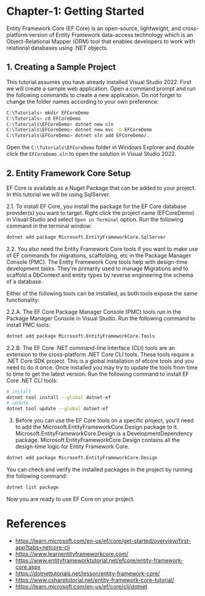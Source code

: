 ﻿# Chapter-1: Getting Started

Entity Framework Core (EF Core) is an open-source, lightweight, and cross-platform version of Entity Framework data-access technology which is an Object-Relational Mapper (ORM) tool that enables developers to work with relational databases using .NET objects. 

## 1. Creating a Sample Project

This tutorial assumes you have already installed Visual Studio 2022. First we will create a sample web application. Open a command prompt and run the following commands to create a new application. Do not forget to change the folder names according to your own preference:

``` bash
C:\Tutorials> mkdir EFCoreDemo
C:\Tutorials> cd EFCoreDemo
C:\Tutorials\EFCoreDemo> dotnet new sln
C:\Tutorials\EFCoreDemo> dotnet new mvc -o EFCoreDemo
C:\Tutorials\EFCoreDemo> dotnet sln add EFCoreDemo/.
```

Open the `C:\Tutorials\EFCoreDemo` folder in Windows Explorer and double click the `EFCoreDemo.sln` to open the solution in Visual Studio 2022. 

## 2. Entity Framework Core Setup

EF Core is available as a Nuget Package that can be added to your project. In this tutorial we will be using SqlServer.

2.1. To install EF Core, you install the package for the EF Core database provider(s) you want to target. Right click the project name (EFCoreDemo) in Visual Studio and select `Open in Terminal` option. Run the following command in the terminal window:

``` bash
dotnet add package Microsoft.EntityFrameworkCore.SqlServer
```

2.2. You also need the Entity Framework Core tools if you want to make use of EF commands for migrations, scaffolding, etc in the Package Manager Console (PMC). The Entity Framework Core tools help with design-time development tasks. They're primarily used to manage Migrations and to scaffold a DbContext and entity types by reverse engineering the schema of a database. 

Either of the following tools can be installed, as both tools expose the same functionality:

2.2.A. The EF Core Package Manager Console (PMC) tools run in the Package Manager Console in Visual Studio. Run the following command to install PMC tools:

``` bash
dotnet add package Microsoft.EntityFrameworkCore.Tools
```

2.2.B. The EF Core .NET command-line interface (CLI) tools are an extension to the cross-platform .NET Core CLI tools. These tools require a .NET Core SDK project. This is a global installation of efcore tools and you need to do it once. Once installed you may try to update the tools from time to time to get the latest version. Run the following command to install EF Core .NET CLI tools:

``` bash
# install
dotnet tool install --global dotnet-ef
# update
dotnet tool update --global dotnet-ef
```

3) Before you can use the EF Core tools on a specific project, you'll need to add the Microsoft.EntityFrameworkCore.Design package to it. Microsoft.EntityFrameworkCore.Design is a DevelopmentDependency package. Microsoft.EntityFrameworkCore.Design contains all the design-time logic for Entity Framework Core.

``` bash
dotnet add package Microsoft.EntityFrameworkCore.Design
```

You can check and verify the installed packages in the project by running the following command:

``` bash
dotnet list package
``` 

Now you are ready to use EF Core on your project.

# References

* <a href="https://learn.microsoft.com/en-us/ef/core/get-started/overview/first-app?tabs=netcore-cli" target="_blank">https://learn.microsoft.com/en-us/ef/core/get-started/overview/first-app?tabs=netcore-cli</a>
* <a href="https://www.learnentityframeworkcore.com/" target="_blank">https://www.learnentityframeworkcore.com/</a>
* <a href="https://www.entityframeworktutorial.net/efcore/entity-framework-core.aspx" target="_blank">https://www.entityframeworktutorial.net/efcore/entity-framework-core.aspx</a>
* <a href="https://dotnettutorials.net/lesson/entity-framework-core/" target="_blank">https://dotnettutorials.net/lesson/entity-framework-core/</a>
* <a href="https://www.csharptutorial.net/entity-framework-core-tutorial/" target="_blank">https://www.csharptutorial.net/entity-framework-core-tutorial/</a>
* <a href="https://learn.microsoft.com/en-us/ef/core/cli/dotnet" target="_blank">https://learn.microsoft.com/en-us/ef/core/cli/dotnet</a>


<a href="" target="_blank"></a>
